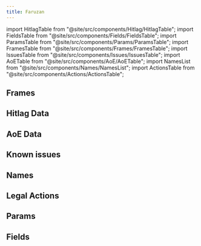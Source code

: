 ```yaml
---
title: Faruzan
---
```


import HitlagTable from "@site/src/components/Hitlag/HitlagTable";
import FieldsTable from "@site/src/components/Fields/FieldsTable";
import ParamsTable from "@site/src/components/Params/ParamsTable";
import FramesTable from "@site/src/components/Frames/FramesTable";
import IssuesTable from "@site/src/components/Issues/IssuesTable";
import AoETable from "@site/src/components/AoE/AoETable";
import NamesList from "@site/src/components/Names/NamesList";
import ActionsTable from "@site/src/components/Actions/ActionsTable";

## Frames

<FramesTable item_key="faruzan" />

## Hitlag Data

<HitlagTable item_key="faruzan" />

## AoE Data

<AoETable item_key="faruzan" />

## Known issues

<IssuesTable item_key="faruzan" />

## Names

<NamesList item_key="faruzan" />

## Legal Actions

<ActionsTable item_key="faruzan" />

## Params

<ParamsTable item_key="faruzan" />

## Fields

<FieldsTable item_key="faruzan" />
